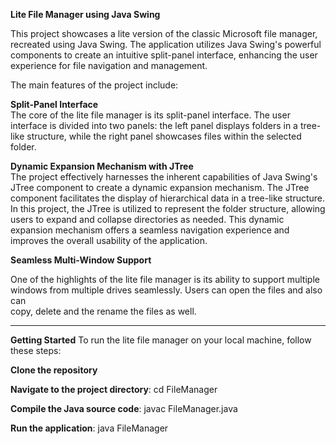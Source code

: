 **Lite File Manager using Java Swing**

This project showcases a lite version of the classic Microsoft file manager, recreated using Java Swing. The application utilizes Java Swing's powerful components to create an intuitive split-panel interface, enhancing the user experience for file navigation and management. 

The main features of the project include:  

  **Split-Panel Interface**  
  The core of the lite file manager is its split-panel interface. The user interface is divided into two panels: the left panel displays folders in a tree-like 
  structure, while the right panel showcases files within the selected folder.  

  **Dynamic Expansion Mechanism with JTree**  
  The project effectively harnesses the inherent capabilities of Java Swing's JTree component to create a dynamic expansion mechanism. The JTree component 
  facilitates the display of hierarchical data in a tree-like structure. In this project, the JTree is utilized to represent the folder structure, allowing users to 
  expand and collapse directories as needed. This dynamic expansion mechanism offers a seamless navigation experience and improves the overall usability of the 
  application.  
  
  **Seamless Multi-Window Support**  
  
  One of the highlights of the lite file manager is its ability to support multiple windows from multiple drives seamlessly. Users can open the files and also can  
  copy, delete and the rename the files as well. 
  
  ---
 **Getting Started**
  To run the lite file manager on your local machine, follow these steps:
  
  **Clone the repository**  
  
  **Navigate to the project directory**: cd FileManager  
  
  **Compile the Java source code**: javac FileManager.java  
  
  **Run the application**: java FileManager  
  
  
